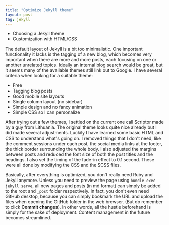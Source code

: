 ```yaml
---
title: "Optimize Jekyll theme"
layout: post
tag: jekyll
---
```


- Choosing a Jekyll theme
- Customization with HTML/CSS

<!--more-->

The default layout of Jekyll is a bit too minimalistic. One important functionality it lacks is the tagging of a new blog, which becomes very important when there are more and more posts, each focusing on one or another unrelated topics. Ideally an internal blog search would be great, but it seems many of the available themes still link out to Google. I have several criteria when looking for a suitable theme:

- Free
- Tagging blog posts
- Good mobile site layouts
- Single column layout (no sidebar)
- Simple design and no fancy animation
- Simple CSS so I can personalize

After trying out a few themes, I settled on the current one call Scriptor made by a guy from Lithuania. The original theme looks quite nice already but I did made several adjustments. Luckily I have learned some basic HTML and CSS to understand what's going on. I removed things that I don't need, like the comment sessions under each post, the social media links at the footer, the thick border surrounding the whole body. I also adjusted the margins between posts and reduced the font size of both the post titles and the headings. I also set the timing of the fade-in effect to 0.1 second. These were all done by modifying the CSS and the SCSS files.

Basically, after everything is optimized, you don't really need Ruby and Jekyll anymore. Unless you need to preview the page using `bundle exec jekyll serve`, all new pages and posts (in md format) can simply be added to the root and `_post` folder respectively. In fact, you don't even need GitHub desktop, because you can simply bookmark the URL and upload the files when opening the GitHub folder in the web browser. (But do remember to click **Commit changes**). In other words, all the hustle beforehand is simply for the sake of deployment. Content management in the future becomes streamlined.
